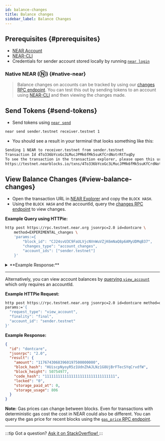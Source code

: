 ```yaml
---
id: balance-changes
title: Balance changes
sidebar_label: Balance Changes
---
```



## Prerequisites {#prerequisites}

- [NEAR Account](https://testnet.mynearwallet.com/create)
- [NEAR-CLI](/tools/near-cli)
- Credentials for sender account stored locally by running [`near login`](/tools/near-cli#near-login)

### Native NEAR (Ⓝ) {#native-near}

> Balance changes on accounts can be tracked by using our [changes RPC endpoint](/api/rpc/setup#view-account-changes). You can test this out by sending tokens to an account using [NEAR-CLI](/tools/near-cli#near-send) and then viewing the changes made.

## Send Tokens {#send-tokens}

- Send tokens using [`near send`](/tools/near-cli#near-send)

```bash
near send sender.testnet receiver.testnet 1
```

- You should see a result in your terminal that looks something like this:

```bash
Sending 1 NEAR to receiver.testnet from sender.testnet
Transaction Id 4To336bYcoGc3LMucJPMk6fMk5suKfCrdNotrRtTxqDy
To see the transaction in the transaction explorer, please open this url in your browser
https://testnet.nearblocks.io/txns/4To336bYcoGc3LMucJPMk6fMk5suKfCrdNotrRtTxqDy
```

## View Balance Changes {#view-balance-changes}

- Open the transaction URL in [NEAR Explorer](https://explorer.testnet.near.org/) and copy the `BLOCK HASH`.
- Using the `BLOCK HASH` and the accountId, query the [changes RPC endpoint](/api/rpc/setup#view-account-changes) to view changes.

**Example Query using HTTPie:**

```bash
http post https://rpc.testnet.near.org jsonrpc=2.0 id=dontcare \
    method=EXPERIMENTAL_changes \
    'params:={
        "block_id": "CJ24svU3C9FaULVjcNVnWuVZjK6mNaQ8p6AMyUDMqB37",
        "changes_type": "account_changes",
        "account_ids": ["sender.testnet"]
    }'
```

<details>
<summary>**Example Response:**</summary>

```json
{
  "id": "dontcare",
  "jsonrpc": "2.0",
  "result": {
    "block_hash": "BRgE4bjmUo33jmiVBcZaWGkSLVeL7TTi4ZxYTvJdPbB9",
    "changes": [
      {
        "cause": {
          "tx_hash": "4To336bYcoGc3LMucJPMk6fMk5suKfCrdNotrRtTxqDy",
          "type": "transaction_processing"
        },
        "change": {
          "account_id": "sender.testnet",
          "amount": "11767430014412510000000000",
          "code_hash": "11111111111111111111111111111111",
          "locked": "0",
          "storage_paid_at": 0,
          "storage_usage": 806
        },
        "type": "account_update"
      }
    ]
  }
}
```
</details>

---

Alternatively, you can view account balances by [querying `view_account`](/api/rpc/setup#view-account) which only requires an accountId.

**Example HTTPie Request:**

  ```bash
  http post https://rpc.testnet.near.org jsonrpc=2.0 id=dontcare method=query \
  params:='{
    "request_type": "view_account",
    "finality": "final",
    "account_id": "sender.testnet"
  }'
  ```

**Example Response:**

```json
{
  "id": "dontcare",
  "jsonrpc": "2.0",
  "result": {
    "amount": "11767430683960197500000000",
    "block_hash": "HUiscpNyoyR5z1UdnZhAJLNz1G8UjBrFTecSYqCrvdfW",
    "block_height": 50754977,
    "code_hash": "11111111111111111111111111111111",
    "locked": "0",
    "storage_paid_at": 0,
    "storage_usage": 806
  }
}
```

**Note:** Gas prices can change between blocks. Even for transactions with deterministic gas cost the cost in NEAR could also be different. You can query the gas price for recent blocks using the [`gas_price` RPC endpoint](https://docs.near.org/api/rpc/setup#gas-price).

---

:::tip Got a question?
<a href="https://stackoverflow.com/questions/tagged/nearprotocol"> Ask it on StackOverflow! </a>
:::
